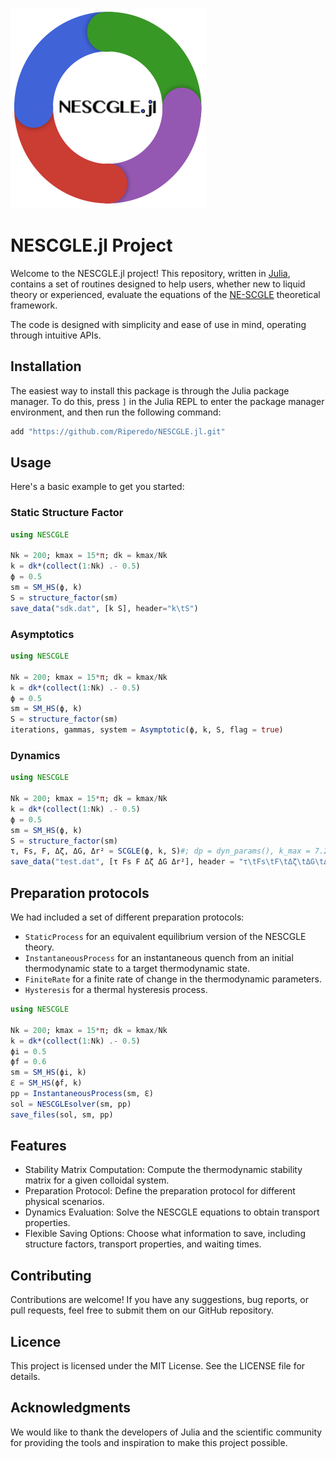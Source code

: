 ![Logo](docs/build/assets/Logo.png)

# NESCGLE.jl Project

Welcome to the NESCGLE.jl project! This repository, written in [Julia](https://julialang.org/), contains a set of routines designed to help users, whether new to liquid theory or experienced, evaluate the equations of the [NE-SCGLE](https://doi.org/10.1103/PhysRevE.82.061503) theoretical framework.

The code is designed with simplicity and ease of use in mind, operating through intuitive APIs.

## Installation

The easiest way to install this package is through the Julia package manager. To do this, press `]` in the Julia REPL to enter the package manager environment, and then run the following command:

```julia
add "https://github.com/Riperedo/NESCGLE.jl.git"
```

## Usage
Here's a basic example to get you started:

### Static Structure Factor

```julia
using NESCGLE

Nk = 200; kmax = 15*π; dk = kmax/Nk
k = dk*(collect(1:Nk) .- 0.5)
ϕ = 0.5
sm = SM_HS(ϕ, k)
S = structure_factor(sm)
save_data("sdk.dat", [k S], header="k\tS")
```

### Asymptotics

```julia
using NESCGLE

Nk = 200; kmax = 15*π; dk = kmax/Nk
k = dk*(collect(1:Nk) .- 0.5)
ϕ = 0.5
sm = SM_HS(ϕ, k)
S = structure_factor(sm)
iterations, gammas, system = Asymptotic(ϕ, k, S, flag = true)
```

### Dynamics

```julia
using NESCGLE

Nk = 200; kmax = 15*π; dk = kmax/Nk
k = dk*(collect(1:Nk) .- 0.5)
ϕ = 0.5
sm = SM_HS(ϕ, k)
S = structure_factor(sm)
τ, Fs, F, Δζ, ΔG, Δr² = SCGLE(ϕ, k, S)#; dp = dyn_params(), k_max = 7.2
save_data("test.dat", [τ Fs F Δζ ΔG Δr²], header = "τ\tFs\tF\tΔζ\tΔG\tΔr²")
```

## Preparation protocols

We had included a set of different  preparation protocols:
* `StaticProcess` for an equivalent equilibrium version of the NESCGLE theory.
* `InstantaneousProcess` for an instantaneous quench from an initial thermodynamic state to a target thermodynamic state.
* `FiniteRate` for a finite rate of change in the thermodynamic parameters.
* `Hysteresis` for a thermal hysteresis process.

```julia
using NESCGLE

Nk = 200; kmax = 15*π; dk = kmax/Nk
k = dk*(collect(1:Nk) .- 0.5)
ϕi = 0.5
ϕf = 0.6
sm = SM_HS(ϕi, k)
ℇ = SM_HS(ϕf, k)
pp = InstantaneousProcess(sm, ℇ)
sol = NESCGLEsolver(sm, pp)
save_files(sol, sm, pp)
```

## Features

* Stability Matrix Computation: Compute the thermodynamic stability matrix for a given colloidal system.
* Preparation Protocol: Define the preparation protocol for different physical scenarios.
* Dynamics Evaluation: Solve the NESCGLE equations to obtain transport properties.
* Flexible Saving Options: Choose what information to save, including structure factors, transport properties, and waiting times.

## Contributing

Contributions are welcome! If you have any suggestions, bug reports, or pull requests, feel free to submit them on our GitHub repository.

## Licence

This project is licensed under the MIT License. See the LICENSE file for details.

## Acknowledgments

We would like to thank the developers of Julia and the scientific community for providing the tools and inspiration to make this project possible.
